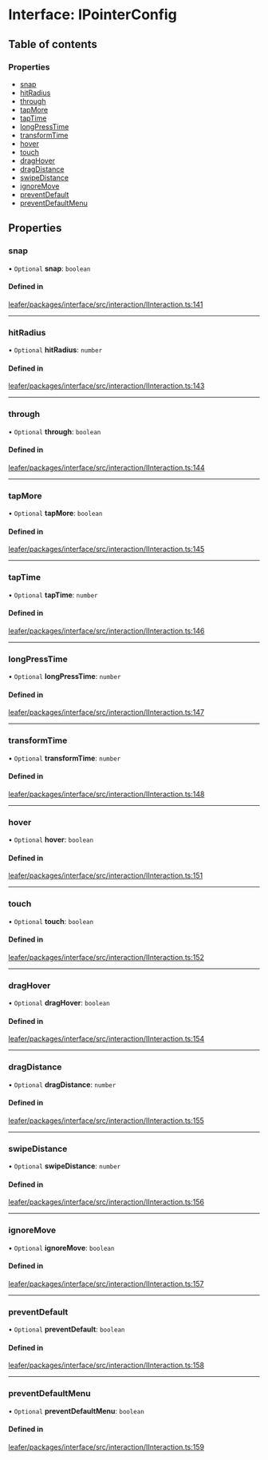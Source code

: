# Interface: IPointerConfig

## Table of contents

### Properties

- [snap](IPointerConfig.md#snap)
- [hitRadius](IPointerConfig.md#hitradius)
- [through](IPointerConfig.md#through)
- [tapMore](IPointerConfig.md#tapmore)
- [tapTime](IPointerConfig.md#taptime)
- [longPressTime](IPointerConfig.md#longpresstime)
- [transformTime](IPointerConfig.md#transformtime)
- [hover](IPointerConfig.md#hover)
- [touch](IPointerConfig.md#touch)
- [dragHover](IPointerConfig.md#draghover)
- [dragDistance](IPointerConfig.md#dragdistance)
- [swipeDistance](IPointerConfig.md#swipedistance)
- [ignoreMove](IPointerConfig.md#ignoremove)
- [preventDefault](IPointerConfig.md#preventdefault)
- [preventDefaultMenu](IPointerConfig.md#preventdefaultmenu)

## Properties

### snap

• `Optional` **snap**: `boolean`

#### Defined in

[leafer/packages/interface/src/interaction/IInteraction.ts:141](https://github.com/leaferjs/leafer/blob/27e942d/packages/interface/src/interaction/IInteraction.ts#L141)

___

### hitRadius

• `Optional` **hitRadius**: `number`

#### Defined in

[leafer/packages/interface/src/interaction/IInteraction.ts:143](https://github.com/leaferjs/leafer/blob/27e942d/packages/interface/src/interaction/IInteraction.ts#L143)

___

### through

• `Optional` **through**: `boolean`

#### Defined in

[leafer/packages/interface/src/interaction/IInteraction.ts:144](https://github.com/leaferjs/leafer/blob/27e942d/packages/interface/src/interaction/IInteraction.ts#L144)

___

### tapMore

• `Optional` **tapMore**: `boolean`

#### Defined in

[leafer/packages/interface/src/interaction/IInteraction.ts:145](https://github.com/leaferjs/leafer/blob/27e942d/packages/interface/src/interaction/IInteraction.ts#L145)

___

### tapTime

• `Optional` **tapTime**: `number`

#### Defined in

[leafer/packages/interface/src/interaction/IInteraction.ts:146](https://github.com/leaferjs/leafer/blob/27e942d/packages/interface/src/interaction/IInteraction.ts#L146)

___

### longPressTime

• `Optional` **longPressTime**: `number`

#### Defined in

[leafer/packages/interface/src/interaction/IInteraction.ts:147](https://github.com/leaferjs/leafer/blob/27e942d/packages/interface/src/interaction/IInteraction.ts#L147)

___

### transformTime

• `Optional` **transformTime**: `number`

#### Defined in

[leafer/packages/interface/src/interaction/IInteraction.ts:148](https://github.com/leaferjs/leafer/blob/27e942d/packages/interface/src/interaction/IInteraction.ts#L148)

___

### hover

• `Optional` **hover**: `boolean`

#### Defined in

[leafer/packages/interface/src/interaction/IInteraction.ts:151](https://github.com/leaferjs/leafer/blob/27e942d/packages/interface/src/interaction/IInteraction.ts#L151)

___

### touch

• `Optional` **touch**: `boolean`

#### Defined in

[leafer/packages/interface/src/interaction/IInteraction.ts:152](https://github.com/leaferjs/leafer/blob/27e942d/packages/interface/src/interaction/IInteraction.ts#L152)

___

### dragHover

• `Optional` **dragHover**: `boolean`

#### Defined in

[leafer/packages/interface/src/interaction/IInteraction.ts:154](https://github.com/leaferjs/leafer/blob/27e942d/packages/interface/src/interaction/IInteraction.ts#L154)

___

### dragDistance

• `Optional` **dragDistance**: `number`

#### Defined in

[leafer/packages/interface/src/interaction/IInteraction.ts:155](https://github.com/leaferjs/leafer/blob/27e942d/packages/interface/src/interaction/IInteraction.ts#L155)

___

### swipeDistance

• `Optional` **swipeDistance**: `number`

#### Defined in

[leafer/packages/interface/src/interaction/IInteraction.ts:156](https://github.com/leaferjs/leafer/blob/27e942d/packages/interface/src/interaction/IInteraction.ts#L156)

___

### ignoreMove

• `Optional` **ignoreMove**: `boolean`

#### Defined in

[leafer/packages/interface/src/interaction/IInteraction.ts:157](https://github.com/leaferjs/leafer/blob/27e942d/packages/interface/src/interaction/IInteraction.ts#L157)

___

### preventDefault

• `Optional` **preventDefault**: `boolean`

#### Defined in

[leafer/packages/interface/src/interaction/IInteraction.ts:158](https://github.com/leaferjs/leafer/blob/27e942d/packages/interface/src/interaction/IInteraction.ts#L158)

___

### preventDefaultMenu

• `Optional` **preventDefaultMenu**: `boolean`

#### Defined in

[leafer/packages/interface/src/interaction/IInteraction.ts:159](https://github.com/leaferjs/leafer/blob/27e942d/packages/interface/src/interaction/IInteraction.ts#L159)
